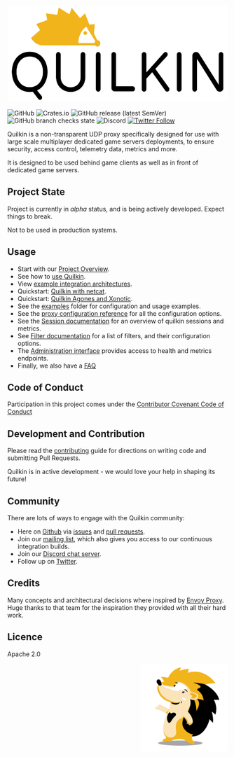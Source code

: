 <p  align="center">
    <img src="./docs/logos/logo-white.png" alt="Quilkin logo" height="220">
</p>

![GitHub](https://img.shields.io/github/license/googleforgames/quilkin)
![Crates.io](https://img.shields.io/crates/v/quilkin)
![GitHub release (latest SemVer)](https://img.shields.io/github/v/release/googleforgames/quilkin)
![GitHub branch checks state](https://img.shields.io/github/checks-status/googleforgames/quilkin/main)
![Discord](https://img.shields.io/discord/773975408265134100)
[![Twitter Follow](https://img.shields.io/twitter/follow/quilkindev?style=social)](https://twitter.com/quilkindev)

Quilkin is a non-transparent UDP proxy specifically designed for use with large scale multiplayer dedicated game servers
deployments, to ensure security, access control, telemetry data, metrics and more.
 
It is designed to be used behind game clients as well as in front of dedicated game servers.

## Project State

Project is currently in *alpha* status, and is being actively developed. Expect things to break.

Not to be used in production systems.

## Usage

* Start with our [Project Overview](./docs/README.md).
* See how to [use Quilkin](./docs/using.md).
* View [example integration architectures](./docs/integrations.md).
* Quickstart: [Quilkin with netcat](docs/quickstart-netcat.md).
* Quickstart: [Quilkin Agones and Xonotic](docs/quickstart-agones-xonotic.md).
* See the [examples](./examples) folder for configuration and usage examples.
* See the [proxy configuration reference](./docs/proxy-configuration.md) for all the configuration options. 
* See the [Session documentation](./docs/session.md) for an overview of quilkin sessions and metrics.
* See [Filter documentation](./docs/extensions/filters/filters.md) for a list of filters, and their configuration options.
* The [Administration interface](./docs/admin.md) provides access to health and metrics endpoints.
* Finally, we also have a [FAQ](./docs/faq.md)
## Code of Conduct

Participation in this project comes under the [Contributor Covenant Code of Conduct](code-of-conduct.md)

## Development and Contribution

Please read the [contributing](CONTRIBUTING.md) guide for directions on writing code and submitting Pull Requests.

Quilkin is in active development - we would love your help in shaping its future!

## Community

There are lots of ways to engage with the Quilkin community:

* Here on [Github](https://github.com/googleforgames/quilkin) via 
  [issues](https://github.com/googleforgames/quilkin/issues) and 
  [pull requests](https://github.com/googleforgames/quilkin/pulls).
* Join our [mailing list](https://groups.google.com/forum/#!forum/quilkin-discuss), which also gives you access to
  our continuous integration builds.
* Join our [Discord chat server](https://discord.gg/mfBNZjBDnc).
* Follow up on [Twitter](https://twitter.com/quilkindev).

## Credits

Many concepts and architectural decisions where inspired by [Envoy Proxy](https://www.envoyproxy.io/). 
Huge thanks to that team for the inspiration they provided with all their hard work. 
 
## Licence

Apache 2.0

<img src="./docs/logos/mascot.png" alt="Quilly, the Quilkin mascot" height="200" align="right">
